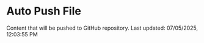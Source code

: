 # Auto Push File

Content that will be pushed to GitHub repository.
Last updated: 07/05/2025, 12:03:55 PM